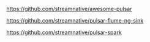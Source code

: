 https://github.com/streamnative/awesome-pulsar

https://github.com/streamnative/pulsar-flume-ng-sink

https://github.com/streamnative/pulsar-spark